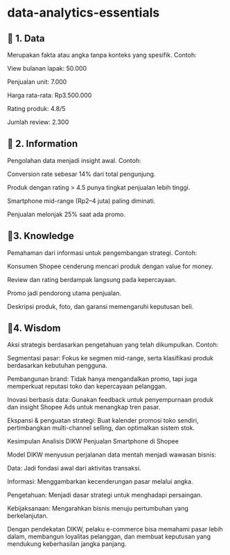 # data-analytics-essentials
## 🔹 1. Data

Merupakan fakta atau angka tanpa konteks yang spesifik.
Contoh:

View bulanan lapak: 50.000

Penjualan unit: 7.000

Harga rata-rata: Rp3.500.000

Rating produk: 4.8/5

Jumlah review: 2.300

## 🔹 2. Information 

Pengolahan data menjadi insight awal.
Contoh:

Conversion rate sebesar 14% dari total pengunjung.

Produk dengan rating > 4.5 punya tingkat penjualan lebih tinggi.

Smartphone mid-range (Rp2–4 juta) paling diminati.

Penjualan melonjak 25% saat ada promo.

## 🔹3. Knowledge

Pemahaman dari informasi untuk pengembangan strategi.
Contoh:

Konsumen Shopee cenderung mencari produk dengan value for money.

Review dan rating berdampak langsung pada kepercayaan.

Promo jadi pendorong utama penjualan.

Deskripsi produk, foto, dan garansi memengaruhi keputusan beli.

## 🔹4. Wisdom

Aksi strategis berdasarkan pengetahuan yang telah dikumpulkan.
Contoh:

Segmentasi pasar: Fokus ke segmen mid-range, serta klasifikasi produk berdasarkan kebutuhan pengguna.

Pembangunan brand: Tidak hanya mengandalkan promo, tapi juga memperkuat reputasi toko dan kepercayaan pelanggan.

Inovasi berbasis data: Gunakan feedback untuk penyempurnaan produk dan insight Shopee Ads untuk menangkap tren pasar.

Ekspansi & penguatan strategi: Buat kalender promosi toko sendiri, pertimbangkan multi-channel selling, dan optimalkan sistem stok.

Kesimpulan Analisis DIKW Penjualan Smartphone di Shopee

Model DIKW menyusun perjalanan data mentah menjadi wawasan bisnis:

Data: Jadi fondasi awal dari aktivitas transaksi.

Informasi: Menggambarkan kecenderungan pasar melalui angka.

Pengetahuan: Menjadi dasar strategi untuk menghadapi persaingan.

Kebijaksanaan: Mengarahkan bisnis menuju pertumbuhan yang berkelanjutan.

Dengan pendekatan DIKW, pelaku e-commerce bisa memahami pasar lebih dalam, membangun loyalitas pelanggan, dan membuat keputusan yang mendukung keberhasilan jangka panjang.
